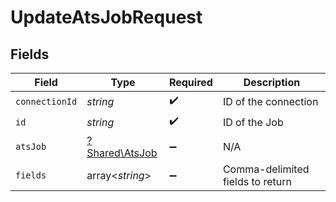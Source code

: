 # UpdateAtsJobRequest


## Fields

| Field                                           | Type                                            | Required                                        | Description                                     |
| ----------------------------------------------- | ----------------------------------------------- | ----------------------------------------------- | ----------------------------------------------- |
| `connectionId`                                  | *string*                                        | :heavy_check_mark:                              | ID of the connection                            |
| `id`                                            | *string*                                        | :heavy_check_mark:                              | ID of the Job                                   |
| `atsJob`                                        | [?Shared\AtsJob](../../Models/Shared/AtsJob.md) | :heavy_minus_sign:                              | N/A                                             |
| `fields`                                        | array<*string*>                                 | :heavy_minus_sign:                              | Comma-delimited fields to return                |